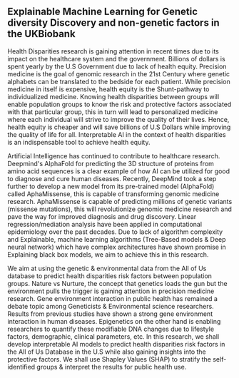 ## Explainable Machine Learning for Genetic diversity Discovery and non-genetic factors in the UKBiobank

Health Disparities research is gaining attention in recent times due to its impact on the healthcare system and the government. Billions of dollars is spent yearly by the U.S Government due to lack of health equity. Precision medicine is the goal of genomic research in the 21st Century where genetic alphabets can be translated to the bedside for each patient. While precision medicine in itself is expensive, health equity is the Shunt-pathway to individualized medicine. Knowing health disparities between groups will enable population groups to know the risk and protective factors associated with that particular group, this in turn will lead to personalized medicine where each individual will strive to improve the quality of their lives. Hence, health equity is cheaper and will save billions of U.S Dollars while improving the quality of life for all. Interpretable AI in the context of health disparities is an indispensable tool to achieve health equity.

Artificial Intelligence has continued to contribute to healthcare research. Deepmind's AlphaFold for predicting the 3D structure of proteins from amino acid sequences is a clear example of how AI can be utilized for good to diagnose and cure human diseases. Recently, DeepMind took a step further to develop a new model from its pre-trained model (AlphaFold) called AphaMissense, this is capable of transforming genomic medicine research. AphaMissense is capable of predicting millions of genetic variants (missense mutations), this will revolutionize genomic medicine research and pave the way for improved diagnosis and drug discovery. Linear regression/mediation analysis have been applied in computational epidemiology over the past decades. Due to lack of algorithm complexity and Explainable, machine learning algorithms (Tree-Based models & Deep neural network) which have complex architectures have shown promise in Explaining black box models, we aim to achieve this in this research.

We aim at using the genetic & environmental data from the All of Us database to predict health disparities risk factors between population groups. Nature vs Nurture, the concept that genetics loads the gun but the environment pulls the trigger is gaining attention in precision medicine research. Gene environment interaction in public health has remained a debate topic among Geneticists & Environmental science researchers. Results from previous studies have shown a strong gene environment interaction in human diseases. Epigenetics on the other hand is enabling researchers to quantify these modifiable DNA changes due to lifestyle factors, demographic, clinical parameters, etc. In this research, we shall develop interpretable AI models to predict health disparities risk factors in the All of Us Database in the U.S while also gaining insights into the protective factors. We shall use Shapley Values (SHAP) to stratify the self-identified groups & interpret the results for public health use.
